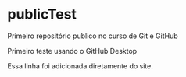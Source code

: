 # publicTest
 Primeiro repositório publico no curso de Git e GitHub

 Primeiro teste usando o GitHub Desktop

Essa linha foi adicionada diretamente do site.
